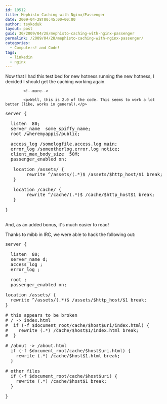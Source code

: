 ```yaml
---
id: 10512
title: Mephisto Caching with Nginx/Passenger
date: 2009-04-28T00:45:00+00:00
author: tsykoduk
layout: post
guid: 30/2009/04/28/mephisto-caching-with-nginx-passenger
permalink: /2009/04/28/mephisto-caching-with-nginx-passenger/
categories:
  - Computers! and Code!
tags:
  - linkedin
  - nginx
---
```

<p>Now that I had this test bed for new hotness running the new hotness, I decided I should get the caching working again.</p>

            <!--more-->

            <p>Well, this is 2.0 of the code. This seems to work a lot better (like, works in general).</p>


<pre>
server {

  listen  80;
  server_name  some_spiffy_name;
  root /wheremyappis/public;

  access_log /somelogfile.access.log main;
  error_log /someotherlog.error.log notice;
  client_max_body_size  50M;
  passenger_enabled on;

   location /assets/ {
        rewrite ^/assets/(.*)$ /assets/$http_host/$1 break;
   }

   location /cache/ {
        rewrite ^/cache/(.*)$ /cache/$http_host$1 break;
   }

}

</pre>

<p>And, as an added bonus, it's much easier to read!</p>


<p>Thanks to mibb in <span class="caps">IRC</span>, we were able to hack the following out:</p>


<pre>server {

  listen  80;
  server_name d;
  access_log ;
  error_log ;

  root ;
  passenger_enabled on;

location /assets/ {
  rewrite ^/assets/(.*)$ /assets/$http_host/$1 break;
}

# this appears to be broken
# / -&gt; index.html
#  if (-f $document_root/cache/$host$uri/index.html) {
#    rewrite (.*) /cache/$host$1/index.html break;
#  }

# /about -&gt; /about.html
  if (-f $document_root/cache/$host$uri.html) {
    rewrite (.*) /cache/$host$1.html break;
  }

# other files
  if (-f $document_root/cache/$host$uri) {
    rewrite (.*) /cache/$host$1 break;
  }

}</pre>